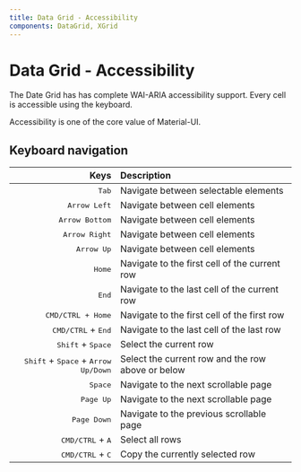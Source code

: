 ```yaml
---
title: Data Grid - Accessibility
components: DataGrid, XGrid
---
```


# Data Grid - Accessibility

<p class="description">The Date Grid has has complete WAI-ARIA accessibility support. Every cell is accessible using the keyboard.</p>

Accessibility is one of the core value of Material-UI.

## Keyboard navigation

|                                                           Keys | Description                                       |
| -------------------------------------------------------------: | :------------------------------------------------ |
|                                                 <kbd>Tab</kbd> | Navigate between selectable elements              |
|                                          <kbd>Arrow Left</kbd> | Navigate between cell elements                    |
|                                        <kbd>Arrow Bottom</kbd> | Navigate between cell elements                    |
|                                         <kbd>Arrow Right</kbd> | Navigate between cell elements                    |
|                                            <kbd>Arrow Up</kbd> | Navigate between cell elements                    |
|                                                <kbd>Home</kbd> | Navigate to the first cell of the current row     |
|                                                 <kbd>End</kbd> | Navigate to the last cell of the current row      |
|               <kbd><kbd>CMD/CTRL</kbd> + <kbd>Home</kbd></kbd> | Navigate to the first cell of the first row       |
|                           <kbd>CMD/CTRL</kbd> + <kbd>End</kbd> | Navigate to the last cell of the last row         |
|                            <kbd>Shift</kbd> + <kbd>Space</kbd> | Select the current row                            |
| <kbd>Shift</kbd> + <kbd>Space</kbd> + <kbd>Arrow Up/Down</kbd> | Select the current row and the row above or below |
|                                               <kbd>Space</kbd> | Navigate to the next scrollable page              |
|                                             <kbd>Page Up</kbd> | Navigate to the next scrollable page              |
|                                           <kbd>Page Down</kbd> | Navigate to the previous scrollable page          |
|                             <kbd>CMD/CTRL</kbd> + <kbd>A</kbd> | Select all rows                                   |
|                             <kbd>CMD/CTRL</kbd> + <kbd>C</kbd> | Copy the currently selected row                   |
